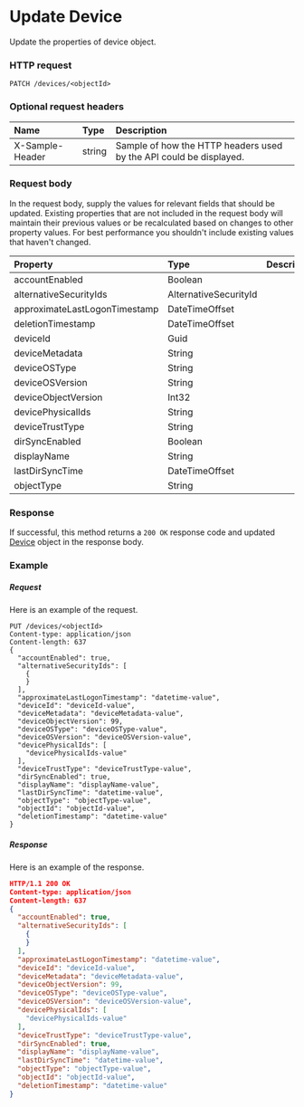 # Update Device

Update the properties of device object.
### HTTP request
```http
PATCH /devices/<objectId>
```
### Optional request headers
| Name       | Type | Description|
|:-----------|:------|:----------|
| X-Sample-Header  | string  | Sample of how the HTTP headers used by the API could be displayed.|

### Request body
In the request body, supply the values for relevant fields that should be updated. Existing properties that are not included in the request body will maintain their previous values or be recalculated based on changes to other property values. For best performance you shouldn't include existing values that haven't changed.

| Property	   | Type	|Description|
|:---------------|:--------|:----------|
|accountEnabled|Boolean||
|alternativeSecurityIds|AlternativeSecurityId||
|approximateLastLogonTimestamp|DateTimeOffset||
|deletionTimestamp|DateTimeOffset||
|deviceId|Guid||
|deviceMetadata|String||
|deviceOSType|String||
|deviceOSVersion|String||
|deviceObjectVersion|Int32||
|devicePhysicalIds|String||
|deviceTrustType|String||
|dirSyncEnabled|Boolean||
|displayName|String||
|lastDirSyncTime|DateTimeOffset||
|objectType|String||

### Response
If successful, this method returns a `200 OK` response code and updated [Device](../resources/device.md) object in the response body.
### Example
##### Request
Here is an example of the request.
```http
PUT /devices/<objectId>
Content-type: application/json
Content-length: 637
{
  "accountEnabled": true,
  "alternativeSecurityIds": [
    {
    }
  ],
  "approximateLastLogonTimestamp": "datetime-value",
  "deviceId": "deviceId-value",
  "deviceMetadata": "deviceMetadata-value",
  "deviceObjectVersion": 99,
  "deviceOSType": "deviceOSType-value",
  "deviceOSVersion": "deviceOSVersion-value",
  "devicePhysicalIds": [
    "devicePhysicalIds-value"
  ],
  "deviceTrustType": "deviceTrustType-value",
  "dirSyncEnabled": true,
  "displayName": "displayName-value",
  "lastDirSyncTime": "datetime-value",
  "objectType": "objectType-value",
  "objectId": "objectId-value",
  "deletionTimestamp": "datetime-value"
}
```
##### Response
Here is an example of the response.
```json
HTTP/1.1 200 OK
Content-type: application/json
Content-length: 637
{
  "accountEnabled": true,
  "alternativeSecurityIds": [
    {
    }
  ],
  "approximateLastLogonTimestamp": "datetime-value",
  "deviceId": "deviceId-value",
  "deviceMetadata": "deviceMetadata-value",
  "deviceObjectVersion": 99,
  "deviceOSType": "deviceOSType-value",
  "deviceOSVersion": "deviceOSVersion-value",
  "devicePhysicalIds": [
    "devicePhysicalIds-value"
  ],
  "deviceTrustType": "deviceTrustType-value",
  "dirSyncEnabled": true,
  "displayName": "displayName-value",
  "lastDirSyncTime": "datetime-value",
  "objectType": "objectType-value",
  "objectId": "objectId-value",
  "deletionTimestamp": "datetime-value"
}
```

<!-- uuid: 3e764cc8-ddd0-4893-b476-f962a817df11
2015-10-09 17:20:41 UTC -->